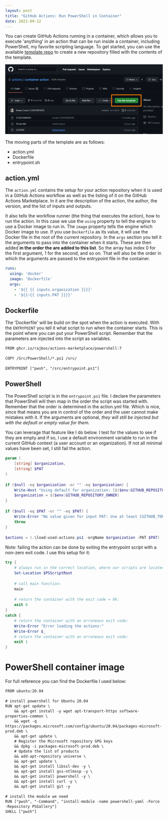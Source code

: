 ```yaml
---
layout: post
title: "GitHub Actions: Run PowerShell in Container"
date: 2021-09-12
---
```


You can create GitHub Actions running in a container, which allows you to execute 'anything' in an action that can be run inside a container, including PowerShell, my favorite scripting language. To get started, you can use the available [template repo](https://github.com/actions/container-action) to create a new repository filled with the contents of the template. 

![Image of the template repository with a border around the 'use this template' button](/images/20210912/20210912_Template.png)

The moving parts of the template are as follows:
* action.yml
* Dockerfile
* entrypoint.sh

## action.yml
The `action.yml` contains the setup for your action repository when it is used in a GitHub Actions workflow as well as the listing of it on the GitHub Actions Marketplace. In it are the description of the action, the author, the version, and the list of inputs and outputs.

It also tells the workflow runner (the thing that executes the action), how to run the action. In this case we use the `using` property to tell the engine to use a Docker image to run in. The `image` property tells the engine which Docker image to use. If you use `Dockerfile` as its value, it will use the Docker file in the root of the current repository. In the `args` section you tell it the arguments to pass into the container when it starts. These are then added **in the order the are added to this list**. So the array has index 0 for the first argument, 1 for the second, and so on. That will also be the order in which the arguments are passed to the entrypoint file in the container.
``` yaml
runs:
  using: 'docker'
  image: 'Dockerfile'
  args: 
    - '${{ {{ inputs.organization }}}}' 
    - '${{~{{ inputs.PAT }}}}' 
```

## Dockerfile
The 'Dockerfile' will be build on the spot when the action is executed. With the `ENTRYPOINT` you tell it what script to run when the container starts. This is the point where you can put your PowerShell script. Remember that the parameters are injected into the script as variables.

``` Docker
FROM ghcr.io/rajbos/actions-marketplace/powershell:7

COPY /Src/PowerShell/*.ps1 /src/

ENTRYPOINT ["pwsh", "/src/entrypoint.ps1"]
```

## PowerShell
The PowerShell script is in the `entrypoint.ps1` file. I declare the parameters that PowerShell will then map in the order the script was started with. Remember that the order is determined in the action.yml file. Which is nice, since that means you are in control of the order and the user cannot make mistakes with it. If the arguments are optional, *they will still be injected but with the default or empty value for them*.

You can leverage that feature like I do below. I test for the values to see if they are empty and if so, I use a default environment variable to run in the current GitHub context (a user account or an organization). If not all minimal values have been set, I still fail the action.

``` powershell
param (
    [string] $organization,
    [string] $PAT
)

if ($null -eq $organization -or "" -eq $organization) {
    Write-Host "Using default for organization: [$($env:GITHUB_REPOSITORY_OWNER)]"
    $organization = $($env:GITHUB_REPOSITORY_OWNER)
}

if ($null -eq $PAT -or "" -eq $PAT) {
    Write-Error "No value given for input PAT: Use at least [GITHUB_TOKEN]"
    throw
}

$actions = (.\load-used-actions.ps1 -orgName $organization -PAT $PAT)
```

Note: failing the action can be done by exiting the entrypoint script with a non-zero exit code. 
I use this setup for it:
``` powershell
try {
    # always run in the correct location, where our scripts are located:
    Set-Location $PSScriptRoot

    # call main function:
    main

    # return the container with the exit code = Ok:    
    exit 0
}
catch {
    # return the container with an erroneous exit code: 
    Write-Error "Error loading the actions:"
    Write-Error $_
    # return the container with an erroneous exit code:
    exit 1
}
```

# PowerShell container image
For full reference you can find the Dockerfile I used below:
``` shell
FROM ubuntu:20.04

# install powershell for Ubuntu 20.04
RUN apt-get update \ 
    && apt-get install -y wget apt-transport-https software-properties-common \
    && wget -q https://packages.microsoft.com/config/ubuntu/20.04/packages-microsoft-prod.deb \
    && apt-get update \
    # Register the Microsoft repository GPG keys
    && dpkg -i packages-microsoft-prod.deb \ 
    # Update the list of products
    && add-apt-repository universe \
    && apt-get update \
    && apt-get install libssl-dev -y \
    && apt-get install gss-ntlmssp -y \
    && apt-get install powershell -y \
    && apt-get install curl -y \
    && apt-get install git -y 

# install the module we need
RUN ["pwsh", "-Command", "install-module -name powershell-yaml -Force -Repository PSGallery"]
SHELL ["pwsh"]
```